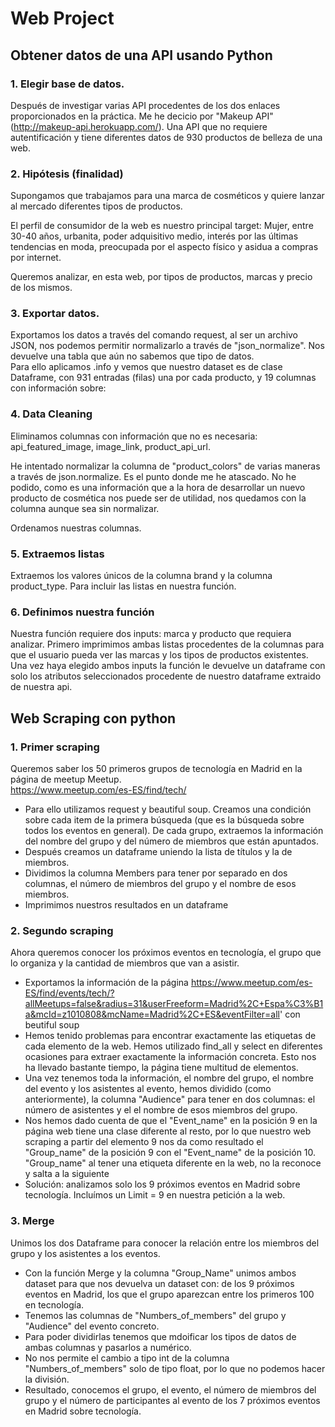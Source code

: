 # Web Project

## Obtener datos de una API usando Python
### 1. Elegir base de datos. 
Después de investigar varias API procedentes de los dos enlaces proporcionados en la práctica. Me he decicio por "Makeup API" (http://makeup-api.herokuapp.com/). Una API que no requiere autentificación y tiene diferentes datos de 930 productos de belleza de una web. <br>

### 2. Hipótesis (finalidad)
Supongamos que trabajamos para una marca de cosméticos y quiere lanzar al mercado diferentes tipos de productos. <br>

El perfil de consumidor de la web es nuestro principal target: Mujer, entre 30-40 años, urbanita, poder adquisitivo medio, interés por las últimas tendencias en moda, preocupada por el aspecto físico y asidua a compras por internet. <br>

Queremos analizar, en esta web, por tipos de productos, marcas y precio de los mismos.  <br>


### 3. Exportar datos. 
Exportamos los datos a través del comando request, al ser un archivo JSON, nos podemos permitir normalizarlo a través de "json_normalize". Nos devuelve una tabla que aún no sabemos que tipo de datos. <br>
Para ello aplicamos .info y vemos que nuestro dataset es de clase Dataframe, con 931 entradas (filas) una por cada producto, y 19 columnas con información sobre: <br> 

### 4. Data Cleaning 

Eliminamos columnas con información que no es necesaria: api_featured_image, image_link, product_api_url. <br>

He intentado normalizar la columna de "product_colors"  de varias maneras a través de json.normalize. Es el punto donde me he atascado. No he podido, como es una información que a la hora de desarrollar un nuevo producto de cosmética nos puede ser de utilidad, nos quedamos con la columna aunque sea sin normalizar. <br>

Ordenamos nuestras columnas. <br>

### 5. Extraemos listas
Extraemos los valores únicos de la columna brand y la columna product_type. Para incluir las listas en nuestra función. 

### 6. Definimos nuestra función
Nuestra función requiere dos inputs: marca y producto que requiera analizar. Primero imprimimos ambas listas procedentes de la columnas para que el usuario pueda ver las marcas y los tipos de productos existentes. <br>
Una vez haya elegido ambos inputs la función le devuelve un dataframe con solo los atributos seleccionados procedente de nuestro dataframe extraido de nuestra api. 



## Web Scraping con python

### 1. Primer scraping 
Queremos saber los 50 primeros grupos de tecnología en Madrid en la página de meetup Meetup. <br>
https://www.meetup.com/es-ES/find/tech/ <br>

* Para ello utilizamos request y beautiful soup. Creamos una condición sobre cada item de la primera búsqueda (que es la búsqueda sobre todos los eventos en general). De cada grupo, extraemos la información del nombre del grupo y del número de miembros que están apuntados. <br>
* Después creamos un dataframe uniendo la lista de títulos y la de miembros. <br>
* Dividimos la columna Members para tener por separado en dos columnas, el número de miembros del grupo y el nombre de esos miembros. <br>
* Imprimimos nuestros resultados en un dataframe <br>

### 2. Segundo scraping
Ahora queremos conocer los próximos eventos en tecnología, el grupo que lo organiza y la cantidad de miembros que van a asistir. <br>
* Exportamos la información de la página https://www.meetup.com/es-ES/find/events/tech/?allMeetups=false&radius=31&userFreeform=Madrid%2C+Espa%C3%B1a&mcId=z1010808&mcName=Madrid%2C+ES&eventFilter=all' con beutiful soup <br>
* Hemos tenido problemas para encontrar exactamente las etiquetas de cada elemento de la web. Hemos utilizado find_all y select en diferentes ocasiones para extraer exactamente la información concreta. Esto nos ha llevado bastante tiempo, la página tiene multitud de elementos. <br>
* Una vez tenemos toda la información, el nombre del grupo, el nombre del evento y los asistentes al evento, hemos dividido (como anteriormente), la columna "Audience" para tener en dos columnas: el número de asistentes y el el nombre de esos miembros del grupo. <br>
* Nos hemos dado cuenta de que el "Event_name" en la posición 9 en la página web tiene una clase diferente al resto, por lo que nuestro web scraping a partir del elemento 9 nos da como resultado el "Group_name" de la posición 9 con el "Event_name" de la posición 10. "Group_name" al tener una etiqueta diferente en la web, no la reconoce y salta a la siguiente <br>
* Solución: analizamos solo los 9 próximos eventos en Madrid sobre tecnología. Incluímos un Limit = 9 en nuestra petición a la web. <br>

### 3. Merge 
Unimos los dos Dataframe para conocer la relación entre los miembros del grupo y los asistentes a los eventos. <br>
* Con la función Merge y la columna "Group_Name" unimos ambos dataset para que nos devuelva un dataset con: de los 9 próximos eventos en Madrid, los que el grupo aparezcan entre los primeros 100 en tecnología. <br>
* Tenemos las columnas de "Numbers_of_members" del grupo y "Audience" del evento concreto. 
* Para poder dividirlas tenemos que mdoificar los tipos de datos de ambas columnas y pasarlos a numérico. <br>
* No nos permite el cambio a tipo int de la columna "Numbers_of_members" solo de tipo float, por lo que no podemos hacer la división. <br>
* Resultado, conocemos el grupo, el evento, el número de miembros del grupo y el número de participantes al evento de los 7 próximos eventos en Madrid sobre tecnología. <br>




